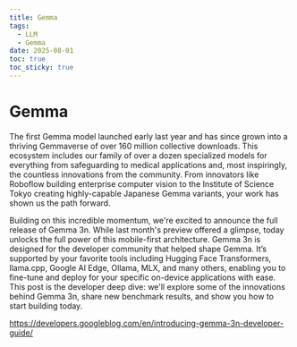 ```yaml
---
title: Gemma
tags:
  - LLM
  - Gemma
date: 2025-08-01
toc: true
toc_sticky: true
---
```


# Gemma

The first Gemma model launched early last year and has since grown into a thriving Gemmaverse of over 160 million collective downloads. This ecosystem includes our family of over a dozen specialized models for everything from safeguarding to medical applications and, most inspiringly, the countless innovations from the community. From innovators like Roboflow building enterprise computer vision to the Institute of Science Tokyo creating highly-capable Japanese Gemma variants, your work has shown us the path forward.

Building on this incredible momentum, we're excited to announce the full release of Gemma 3n. While last month's preview offered a glimpse, today unlocks the full power of this mobile-first architecture. Gemma 3n is designed for the developer community that helped shape Gemma. It’s supported by your favorite tools including Hugging Face Transformers, llama.cpp, Google AI Edge, Ollama, MLX, and many others, enabling you to fine-tune and deploy for your specific on-device applications with ease. This post is the developer deep dive: we'll explore some of the innovations behind Gemma 3n, share new benchmark results, and show you how to start building today.

https://developers.googleblog.com/en/introducing-gemma-3n-developer-guide/